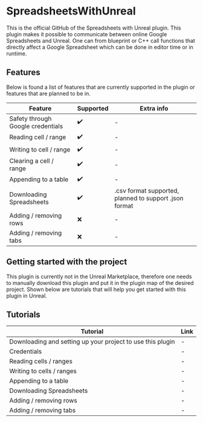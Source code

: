 # SpreadsheetsWithUnreal

This is the official GitHub of the Spreadsheets with Unreal plugin. This plugin makes it possible to communicate between online Google Spreadsheets and Unreal. One can from blueprint or C++ call functions that directly affect a Google Spreadsheet which can be done in editor time or in runtime.

## Features
Below is found a list of features that are currently supported in the plugin or features that are planned to be in.

| Feature  | Supported | Extra info |
| ---      | ---       | ---        |
| Safety through Google credentials     | :heavy_check_mark: | - |
| Reading cell / range                  | :heavy_check_mark: | - |
| Writing to cell / range               | :heavy_check_mark: | - |
| Clearing a cell / range               | :heavy_check_mark: | - |
| Appending to a table                  | :heavy_check_mark: | - |
| Downloading Spreadsheets              | :heavy_check_mark: | .csv format supported, planned to support .json format |
| Adding / removing rows                | :x:                | - |
| Adding / removing tabs                | :x:                | - |

## Getting started with the project
This plugin is currently not in the Unreal Marketplace, therefore one needs to manually download this plugin and put it in the plugin map of the desired project. Shown below are tutorials that will help you get started with this plugin in Unreal.

## Tutorials
| Tutorial  | Link |
| ---      | ---       |
| Downloading and setting up your project to use this plugin     | - | - |
| Credentials     | - | - |
| Reading cells / ranges     | - | - |
| Writing to cells / ranges     | - | - |
| Appending to a table     | - | - |
| Downloading Spreadsheets     | - | - |
| Adding / removing rows     | - | - |
| Adding / removing tabs     | - | - |
